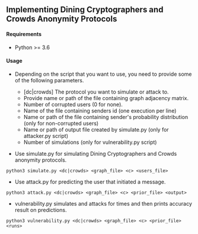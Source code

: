 ## Implementing Dining Cryptographers and Crowds Anonymity Protocols ##

#### Requirements
* Python >= 3.6

#### Usage

- Depending on the script that you want to use, you need to provide some of the following parameters.
  - [dc|crowds]     The protocol you want to simulate or attack to.
  - <graph-file>    Provide name or path of the file containing graph adjacency matrix.
  - <c>             Number of corrupted users (0 for none).
  - <users-file>    Name of the file containing senders id (one execution per line)
  - <prior-file>    Name or path of the file containing sender's probability distribution (only for non-corrupted users)
  - <output-file>   Name or path of output file created by simulate.py (only for attacker.py script)
  - <runs>          Number of simulations (only for vulnerability.py script)

- Use simulate.py for simulating Dining Cryptographers and Crowds anonymity protocols.<br />
 ```
 python3 simulate.py <dc|crowds> <graph_file> <c> <users_file> 
 ```
- Use attack.py for predicting the user that initiated a message.<br />
```
python3 attack.py <dc|crowds> <graph_file> <c> <prior_file> <output>  
```

- vulnerability.py simulates and attacks for <runs> times and then prints accuracy result on predictions.<br />
```
python3 vulnerability.py <dc|crowds> <graph_file> <c> <prior_file> <runs>
```
